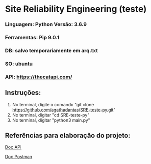 # Site Reliability Engineering (teste)

### Linguagem:  Python Versão: 3.6.9
### Ferramentas: Pip 9.0.1
### DB: salvo temporariamente em arq.txt
### SO: ubuntu
### API: https://thecatapi.com/

## Instruções:
1. No terminal, digite o comando "git clone https://github.com/agathadantas/SRE-teste-py.git"
2. No terminal, digitar "cd SRE-teste-py"
3. No terminal, digitar "python3 main.py"

## Referências para elaboração do projeto: 
[Doc API](https://docs.thecatapi.com/)

[Doc Postman](https://documenter.getpostman.com/view/5578104/RWgqUxxh#intro)

